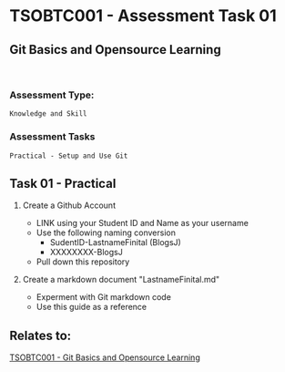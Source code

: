# TSOBTC001 - Assessment Task 01
## Git Basics and Opensource Learning
<br>

### Assessment Type: 
    Knowledge and Skill
### Assessment Tasks
    Practical - Setup and Use Git

## Task 01 - Practical


 1. Create a Github Account
    * LINK using your Student ID and Name as your username
    * Use the following naming conversion 
        * SudentID-LastnameFinital (BlogsJ)
        * XXXXXXXX-BlogsJ
    * Pull down this repository

2. Create a markdown document "LastnameFinital.md"
    * Experment with Git markdown code
    * Use this guide as a reference

## Relates to:

[TSOBTC001 - Git Basics and Opensource Learning](/Units%20of%20Competency/TSOBTC001%20-%20Git%20Basics%20and%20Opensource%20Learning.md)
